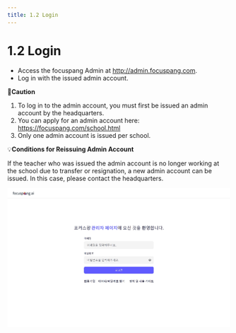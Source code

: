 ```yaml
---
title: 1.2 Login
---
```


# 1.2 Login

- Access the focuspang Admin at http://admin.focuspang.com.
- Log in with the issued admin account.

🚨**Caution**

1. To log in to the admin account, you must first be issued an admin account by the headquarters.
2. You can apply for an admin account here: https://focuspang.com/school.html
3. Only one admin account is issued per school.

💡**Conditions for Reissuing Admin Account**

If the teacher who was issued the admin account is no longer working at the school due to transfer or resignation, a new admin account can be issued. In this case, please contact the headquarters.

![](/img/mag_1-2.jpg)
